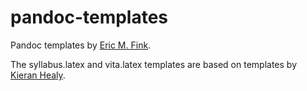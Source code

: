 # pandoc-templates

Pandoc templates by [Eric M. Fink](https://github.com/LuckyJimJD/pandoc-templates). 

The syllabus.latex and vita.latex templates are based on templates by [Kieran Healy](https://github.com/kjhealy/pandoc-templates/tree/master/templates). 
